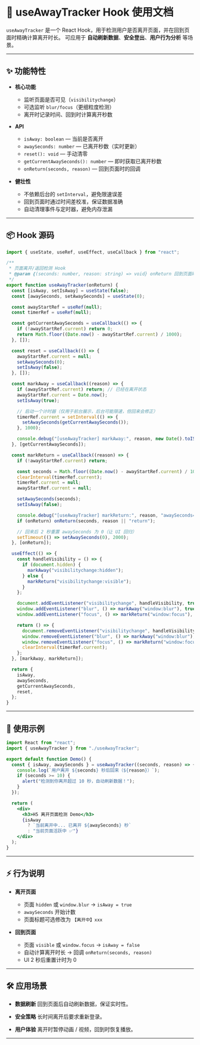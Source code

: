 # 📘 useAwayTracker Hook 使用文档

`useAwayTracker` 是一个 React Hook，用于检测用户是否离开页面，并在回到页面时精确计算离开时长。
可应用于 **自动刷新数据**、**安全登出**、**用户行为分析** 等场景。

---

## ✨ 功能特性

* **核心功能**

  * 监听页面是否可见（`visibilitychange`）
  * 可选监听 `blur/focus`（更细粒度检测）
  * 离开时记录时间、回到时计算离开秒数

* **API**

  * `isAway: boolean` — 当前是否离开
  * `awaySeconds: number` — 已离开秒数（实时更新）
  * `reset(): void` — 手动清零
  * `getCurrentAwaySeconds(): number` — 即时获取已离开秒数
  * `onReturn(seconds, reason)` — 回到页面时的回调

* **健壮性**

  * 不依赖后台的 `setInterval`，避免限速误差
  * 回到页面时通过时间差校准，保证数据准确
  * 自动清理事件与定时器，避免内存泄漏

---

## 📦 Hook 源码

```jsx
import { useState, useRef, useEffect, useCallback } from "react";

/**
 * 页面离开/返回检测 Hook
 * @param {(seconds: number, reason: string) => void} onReturn 回到页面时的回调
 */
export function useAwayTracker(onReturn) {
  const [isAway, setIsAway] = useState(false);
  const [awaySeconds, setAwaySeconds] = useState(0);

  const awayStartRef = useRef(null);
  const timerRef = useRef(null);

  const getCurrentAwaySeconds = useCallback(() => {
    if (!awayStartRef.current) return 0;
    return Math.floor((Date.now() - awayStartRef.current) / 1000);
  }, []);

  const reset = useCallback(() => {
    awayStartRef.current = null;
    setAwaySeconds(0);
    setIsAway(false);
  }, []);

  const markAway = useCallback((reason) => {
    if (awayStartRef.current) return; // 已经在离开状态
    awayStartRef.current = Date.now();
    setIsAway(true);

    // 启动一个计时器（仅用于前台展示，后台可能限速，但回来会修正）
    timerRef.current = setInterval(() => {
      setAwaySeconds(getCurrentAwaySeconds());
    }, 1000);

    console.debug("[useAwayTracker] markAway:", reason, new Date().toISOString());
  }, [getCurrentAwaySeconds]);

  const markReturn = useCallback((reason) => {
    if (!awayStartRef.current) return;

    const seconds = Math.floor((Date.now() - awayStartRef.current) / 1000);
    clearInterval(timerRef.current);
    timerRef.current = null;
    awayStartRef.current = null;

    setAwaySeconds(seconds);
    setIsAway(false);

    console.debug("[useAwayTracker] markReturn:", reason, "awaySeconds=", seconds);
    if (onReturn) onReturn(seconds, reason || "return");

    // 回来后 2 秒重置 awaySeconds 为 0（让 UI 回归）
    setTimeout(() => setAwaySeconds(0), 2000);
  }, [onReturn]);

  useEffect(() => {
    const handleVisibility = () => {
      if (document.hidden) {
        markAway("visibilitychange:hidden");
      } else {
        markReturn("visibilitychange:visible");
      }
    };

    document.addEventListener("visibilitychange", handleVisibility, true);
    window.addEventListener("blur", () => markAway("window:blur"), true);
    window.addEventListener("focus", () => markReturn("window:focus"), true);

    return () => {
      document.removeEventListener("visibilitychange", handleVisibility, true);
      window.removeEventListener("blur", () => markAway("window:blur"), true);
      window.removeEventListener("focus", () => markReturn("window:focus"), true);
      clearInterval(timerRef.current);
    };
  }, [markAway, markReturn]);

  return {
    isAway,
    awaySeconds,
    getCurrentAwaySeconds,
    reset,
  };
}
```

---

## 🚀 使用示例

```jsx
import React from "react";
import { useAwayTracker } from "./useAwayTracker";

export default function Demo() {
  const { isAway, awaySeconds } = useAwayTracker((seconds, reason) => {
    console.log(`用户离开 ${seconds} 秒后回来（${reason}）`);
    if (seconds >= 10) {
      alert("检测到你离开超过 10 秒，自动刷新数据！");
    }
  });

  return (
    <div>
      <h3>H5 离开页面检测 Demo</h3>
      {isAway
        ? `当前离开中... 已离开 ${awaySeconds} 秒`
        : "当前页面活跃中 ✅"}
    </div>
  );
}
```

---

## ⚡ 行为说明

* **离开页面**

  * 页面 `hidden` 或 `window.blur` → `isAway = true`
  * `awaySeconds` 开始计数
  * 页面标题可选修改为 `【离开中】xxx`

* **回到页面**

  * 页面 `visible` 或 `window.focus` → `isAway = false`
  * 自动计算离开时长 → 回调 `onReturn(seconds, reason)`
  * UI 2 秒后重置计时为 0

---

## 🛠 应用场景

* **数据刷新**
  回到页面后自动刷新数据，保证实时性。

* **安全策略**
  长时间离开后要求重新登录。

* **用户体验**
  离开时暂停动画 / 视频，回到时恢复播放。

---
